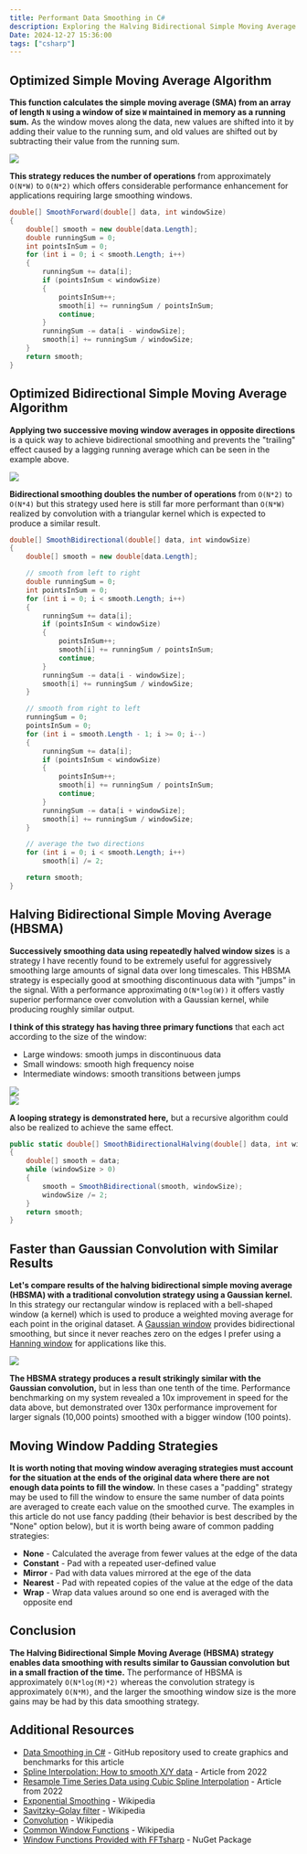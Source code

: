 ```yaml
---
title: Performant Data Smoothing in C#
description: Exploring the Halving Bidirectional Simple Moving Average (HBSMA) strategy for generating progressively smoothed curves from noisy datasets
Date: 2024-12-27 15:36:00
tags: ["csharp"]
---
```


## Optimized Simple Moving Average Algorithm

**This function calculates the simple moving average (SMA) from an array of length `N` using a window of size `W` maintained in memory as a running sum.** 
As the window moves along the data, new values are shifted into it by adding their value to the running sum, and old values are shifted out by subtracting their value from the running sum.

![](https://swharden.com/static/2024/12/27/Test_Continuous_ForwardMovingAverage.png)

**This strategy reduces the number of operations** from approximately `O(N*W)` to `O(N*2)` which offers considerable performance enhancement for applications requiring large smoothing windows.

```cs
double[] SmoothForward(double[] data, int windowSize)
{
    double[] smooth = new double[data.Length];
    double runningSum = 0;
    int pointsInSum = 0;
    for (int i = 0; i < smooth.Length; i++)
    {
        runningSum += data[i];
        if (pointsInSum < windowSize)
        {
            pointsInSum++;
            smooth[i] += runningSum / pointsInSum;
            continue;
        }
        runningSum -= data[i - windowSize];
        smooth[i] += runningSum / windowSize;
    }
    return smooth;
}
```

## Optimized Bidirectional Simple Moving Average Algorithm

**Applying two successive moving window averages in opposite directions** is a quick way to achieve bidirectional smoothing and prevents the "trailing" effect caused by a lagging running average which can be seen in the example above. 

![](https://swharden.com/static/2024/12/27/Test_Continuous_BidirectionalMovingAverage.png)

**Bidirectional smoothing doubles the number of operations** from `O(N*2)` to `O(N*4)` but this strategy used here is still far more performant than `O(N*W)` realized by convolution with a triangular kernel which is expected to produce a similar result.

```cs
double[] SmoothBidirectional(double[] data, int windowSize)
{
    double[] smooth = new double[data.Length];

    // smooth from left to right
    double runningSum = 0;
    int pointsInSum = 0;
    for (int i = 0; i < smooth.Length; i++)
    {
        runningSum += data[i];
        if (pointsInSum < windowSize)
        {
            pointsInSum++;
            smooth[i] += runningSum / pointsInSum;
            continue;
        }
        runningSum -= data[i - windowSize];
        smooth[i] += runningSum / windowSize;
    }

    // smooth from right to left
    runningSum = 0;
    pointsInSum = 0;
    for (int i = smooth.Length - 1; i >= 0; i--)
    {
        runningSum += data[i];
        if (pointsInSum < windowSize)
        {
            pointsInSum++;
            smooth[i] += runningSum / pointsInSum;
            continue;
        }
        runningSum -= data[i + windowSize];
        smooth[i] += runningSum / windowSize;
    }

    // average the two directions
    for (int i = 0; i < smooth.Length; i++)
        smooth[i] /= 2;

    return smooth;
}
```

## Halving Bidirectional Simple Moving Average (HBSMA)

**Successively smoothing data using repeatedly halved window sizes** is a strategy I have recently found to be extremely useful for aggressively smoothing large amounts of signal data over long timescales. This HBSMA strategy is especially good at smoothing discontinuous data with "jumps" in the signal. With a performance approximating `O(N*log(W))` it offers vastly superior performance over convolution with a Gaussian kernel, while producing roughly similar output.

**I think of this strategy has having three primary functions** that each act according to the size of the window:

* Large windows: smooth jumps in discontinuous data
* Small windows: smooth high frequency noise
* Intermediate windows: smooth transitions between jumps

<div class='row'>
<div class='col-md'><a href='https://swharden.com/static/2024/12/27/Test_Discontinuous_BidirectionalMovingAverage.png'><img src='https://swharden.com/static/2024/12/27/Test_Discontinuous_BidirectionalMovingAverage.png'></a></div>
<div class='col-md'><a href='https://swharden.com/static/2024/12/27/Test_Discontinuous_HalvingBidirectionalMovingAverage.png'><img src='https://swharden.com/static/2024/12/27/Test_Discontinuous_HalvingBidirectionalMovingAverage.png'></a></div>
</div>

**A looping strategy is demonstrated here,** but a recursive algorithm could also be realized to achieve the same effect.

```cs
public static double[] SmoothBidirectionalHalving(double[] data, int windowSize)
{
    double[] smooth = data;
    while (windowSize > 0)
    {
        smooth = SmoothBidirectional(smooth, windowSize);
        windowSize /= 2;
    }
    return smooth;
}
```

## Faster than Gaussian Convolution with Similar Results

**Let's compare results of the halving bidirectional simple moving average (HBSMA) with a traditional convolution strategy using a Gaussian kernel.**
In this strategy our rectangular window is replaced with a bell-shaped window (a kernel) which is used to produce a weighted moving average for each point in the original dataset.
A [Gaussian window](https://en.wikipedia.org/wiki/Window_function#Gaussian_window) provides bidirectional smoothing, 
but since it never reaches zero on the edges I prefer using 
a [Hanning window](https://en.wikipedia.org/wiki/Window_function#Hann_and_Hamming_windows) for applications like this.

![](https://swharden.com/static/2024/12/27/Test_Discontinuous_HalvingBidirectionalMovingAverageVsConvolution.png)

**The HBSMA strategy produces a result strikingly similar with the Gaussian convolution,** but in less than one tenth of the time. 
Performance benchmarking on my system revealed a 10x improvement in speed for the data above, 
but demonstrated over 130x performance improvement for larger signals (10,000 points) smoothed with a bigger window (100 points).

## Moving Window Padding Strategies

**It is worth noting that moving window averaging strategies must account for the situation at the ends of the original data where
there are not enough data points to fill the window.** In these cases a "padding" strategy may be used to fill the window to ensure
the same number of data points are averaged to create each value on the smoothed curve. 
The examples in this article do not use fancy padding (their behavior is best described by the "None" option below), 
but it is worth being aware of common padding strategies:

* **None** - Calculated the average from fewer values at the edge of the data
* **Constant** - Pad with a repeated user-defined value
* **Mirror** - Pad with data values mirrored at the ege of the data
* **Nearest** - Pad with repeated copies of the value at the edge of the data
* **Wrap** - Wrap data values around so one end is averaged with the opposite end

## Conclusion

**The Halving Bidirectional Simple Moving Average (HBSMA) strategy enables data smoothing with results similar to Gaussian convolution 
but in a small fraction of the time.** The performance of HBSMA is approximately `O(N*log(M)*2)` whereas the convolution strategy is approximately
`O(N*M)`, and the larger the smoothing window size is the more gains may be had by this data smoothing strategy.

## Additional Resources
* [Data Smoothing in C#](https://github.com/swharden/csharp-data-smoothing) - GitHub repository used to create graphics and benchmarks for this article
* [Spline Interpolation: How to smooth X/Y data](https://swharden.com/blog/2022-01-22-spline-interpolation/) - Article from 2022
* [Resample Time Series Data using Cubic Spline Interpolation](https://swharden.com/blog/2022-06-23-resample-interpolation/) - Article from 2022
* [Exponential Smoothing](https://en.wikipedia.org/wiki/Exponential_smoothing) - Wikipedia
* [Savitzky–Golay filter](https://en.wikipedia.org/wiki/Savitzky%E2%80%93Golay_filter) - Wikipedia
* [Convolution](https://en.wikipedia.org/wiki/Convolution) - Wikipedia
* [Common Window Functions](https://en.wikipedia.org/wiki/Window_function#Examples_of_window_functions) - Wikipedia
* [Window Functions Provided with FFTsharp](https://github.com/swharden/FftSharp?tab=readme-ov-file#windowing) - NuGet Package